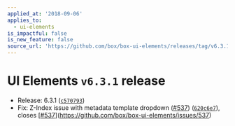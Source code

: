 ```yaml
---
applied_at: '2018-09-06'
applies_to:
  - ui-elements
is_impactful: false
is_new_feature: false
source_url: 'https://github.com/box/box-ui-elements/releases/tag/v6.3.1'
---
```


# UI Elements `v6.3.1` release


* Release: 6.3.1 ([`c570793`](https://github.com/box/box-ui-elements/commit[`c570793`](https://github.com/box/box-ui-elements/commit/c570793)))
* Fix: Z-Index issue with metadata template dropdown ([#537](https://github.com/box/box-ui-elements/pull/537)) ([`620c6e7`](https://github.com/box/box-ui-elements/commit[`620c6e7`](https://github.com/box/box-ui-elements/commit/620c6e7))), closes [[#537](https://github.com/box/box-ui-elements/pull/537)](https://github.com/box/box-ui-elements/issues/537)



